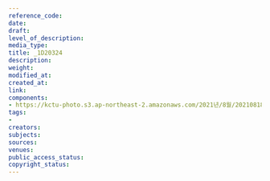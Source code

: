 ```yaml
---
reference_code: 
date: 
draft: 
level_of_description: 
media_type: 
title: _1D20324
description: 
weight: 
modified_at: 
created_at: 
link: 
components:
- https://kctu-photo.s3.ap-northeast-2.amazonaws.com/2021년/8월/20210818_경찰+양경수+위원장+구속영장+통보+방문/_1D20324.jpg
tags:
- 
creators: 
subjects: 
sources: 
venues: 
public_access_status: 
copyright_status: 
---
```

